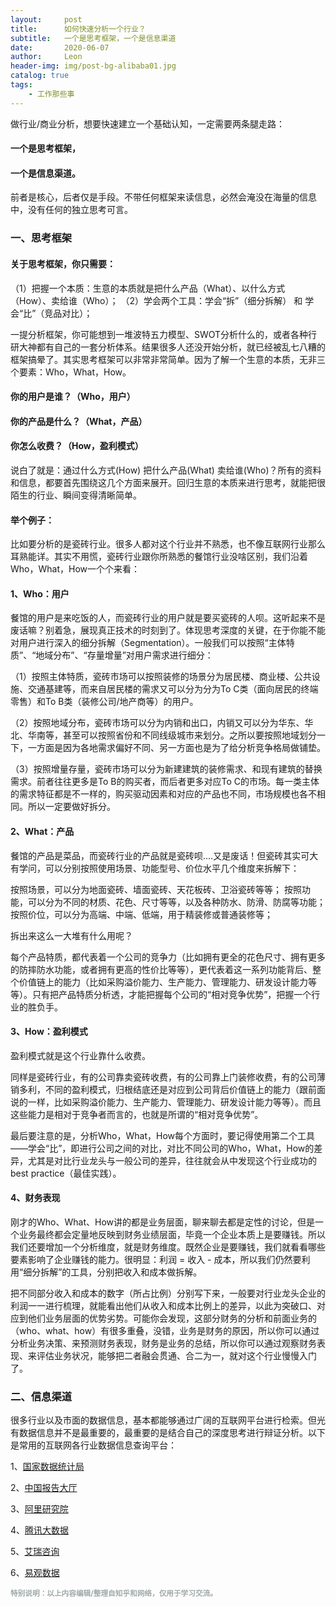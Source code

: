 ```yaml
---
layout:     post
title:      如何快速分析一个行业？
subtitle:   一个是思考框架，一个是信息渠道
date:       2020-06-07
author:     Leon
header-img: img/post-bg-alibaba01.jpg
catalog: true
tags:
    - 工作那些事
---
```


做行业/商业分析，想要快速建立一个基础认知，一定需要两条腿走路：


#### 一个是思考框架，
#### 一个是信息渠道。



前者是核心，后者仅是手段。不带任何框架来读信息，必然会淹没在海量的信息中，没有任何的独立思考可言。



### 一、思考框架


#### 关于思考框架，你只需要：


（1）把握一个本质：生意的本质就是把什么产品（What）、以什么方式（How）、卖给谁（Who）；
（2）学会两个工具：学会“拆”（细分拆解） 和 学会“比”（竞品对比）；


一提分析框架，你可能想到一堆波特五力模型、SWOT分析什么的，或者各种行研大神都有自己的一套分析体系。结果很多人还没开始分析，就已经被乱七八糟的框架搞晕了。其实思考框架可以非常非常简单。因为了解一个生意的本质，无非三个要素：Who，What，How。


#### 你的用户是谁？（Who，用户）
#### 你的产品是什么？（What，产品）
#### 你怎么收费？（How，盈利模式）


说白了就是：通过什么方式(How) 把什么产品(What) 卖给谁(Who)？所有的资料和信息，都要首先围绕这几个方面来展开。回归生意的本质来进行思考，就能把很陌生的行业、瞬间变得清晰简单。


#### 举个例子：


比如要分析的是瓷砖行业。很多人都对这个行业并不熟悉，也不像互联网行业那么耳熟能详。其实不用慌，瓷砖行业跟你所熟悉的餐馆行业没啥区别，我们沿着Who，What，How一个个来看：


#### 1、Who：用户
餐馆的用户是来吃饭的人，而瓷砖行业的用户就是要买瓷砖的人呗。这听起来不是废话嘛？别着急，展现真正技术的时刻到了。体现思考深度的关键，在于你能不能对用户进行深入的细分拆解（Segmentation）。一般我们可以按照“主体特质”、“地域分布”、“存量增量”对用户需求进行细分：



（1）按照主体特质，瓷砖市场可以按照装修的场景分为居民楼、商业楼、公共设施、交通基建等，而来自居民楼的需求又可以分为分为To C类（面向居民的终端零售）和To B类（装修公司/地产商等）的用户。


（2）按照地域分布，瓷砖市场可以分为内销和出口，内销又可以分为华东、华北、华南等，甚至可以按照省份和不同线级城市来划分。之所以要按照地域划分一下，一方面是因为各地需求偏好不同、另一方面也是为了给分析竞争格局做铺垫。


（3）按照增量存量，瓷砖市场可以分为新建建筑的装修需求、和现有建筑的替换需求。前者往往更多是To B的购买者，而后者更多对应To C的市场。每一类主体的需求特征都是不一样的，购买驱动因素和对应的产品也不同，市场规模也各不相同。所以一定要做好拆分。



#### 2、What：产品
餐馆的产品是菜品，而瓷砖行业的产品就是瓷砖呗....又是废话！但瓷砖其实可大有学问，可以分别按照使用场景、功能型号、价位水平几个维度来拆解下：



按照场景，可以分为地面瓷砖、墙面瓷砖、天花板砖、卫浴瓷砖等等；
按照功能，可以分为不同的材质、花色、尺寸等等，以及各种防水、防滑、防腐等功能；
按照价位，可以分为高端、中端、低端，用于精装修或普通装修等；


拆出来这么一大堆有什么用呢？


每个产品特质，都代表着一个公司的竞争力（比如拥有更全的花色尺寸、拥有更多的防摔防水功能，或者拥有更高的性价比等等），更代表着这一系列功能背后、整个价值链上的能力（比如采购溢价能力、生产能力、管理能力、研发设计能力等等）。只有把产品特质分析透，才能把握每个公司的“相对竞争优势”，把握一个行业的胜负手。



#### 3、How：盈利模式
盈利模式就是这个行业靠什么收费。


同样是瓷砖行业，有的公司靠卖瓷砖收费，有的公司靠上门装修收费，有的公司薄销多利，不同的盈利模式，归根结底还是对应到公司背后价值链上的能力（跟前面说的一样，比如采购溢价能力、生产能力、管理能力、研发设计能力等等）。而且这些能力是相对于竞争者而言的，也就是所谓的“相对竞争优势”。


最后要注意的是，分析Who，What，How每个方面时，要记得使用第二个工具——学会“比”，即进行公司之间的对比，对比不同公司的Who，What，How的差异，尤其是对比行业龙头与一般公司的差异，往往就会从中发现这个行业成功的best practice（最佳实践）。



#### 4、财务表现
刚才的Who、What、How讲的都是业务层面，聊来聊去都是定性的讨论，但是一个业务最终都会定量地反映到财务业绩层面，毕竟一个企业本质上是要赚钱。所以我们还要增加一个分析维度，就是财务维度。既然企业是要赚钱，我们就看看哪些要素影响了企业赚钱的能力。很明显：利润 = 收入 - 成本，所以我们仍然要利用“细分拆解”的工具，分别把收入和成本做拆解。


把不同部分收入和成本的数字（所占比例）分别写下来，一般要对行业龙头企业的利润一一进行梳理，就能看出他们从收入和成本比例上的差异，以此为突破口、对应到他们业务层面的优势劣势。可能你会发现，这部分财务的分析和前面业务的（who、what、how）有很多重叠，没错，业务是财务的原因，所以你可以通过分析业务决策、来预测财务表现，财务是业务的总结，所以你可以通过观察财务表现、来评估业务状况，能够把二者融会贯通、合二为一，就对这个行业慢慢入门了。



### 二、信息渠道

很多行业以及市面的数据信息，基本都能够通过广阔的互联网平台进行检索。但光有数据信息并不是最重要的，最重要的是结合自己的深度思考进行辩证分析。以下是常用的互联网各行业数据信息查询平台：


1、<a href="http://www.stats.gov.cn/">国家数据统计局</a>

2、<a href="http://www.chinabgao.com/">中国报告大厅</a>

3、<a href="http://www.aliresearch.com/cn/index">阿里研究院</a>

4、<a href="https://data.qq.com/">腾讯大数据</a>

5、<a href="https://www.iresearch.com.cn/">艾瑞咨询</a>

6、<a href="https://www.analysys.cn/">易观数据</a>



<small> <font color="a0a9a9">
<b>特别说明：以上内容编辑/整理自知乎和网络，仅用于学习交流。</b>
</font>
<small>
    
    
    
